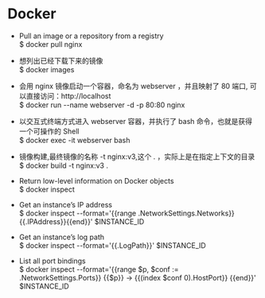 # Docker

* Pull an image or a repository from a registry  
$ docker pull nginx

* 想列出已经下载下来的镜像  
$ docker images

* 会用 nginx 镜像启动一个容器，命名为 webserver ，并且映射了 80 端口, 可以直接访问：http://localhost  
$ docker run --name webserver -d -p 80:80 nginx


* 以交互式终端方式进入 webserver 容器，并执行了 bash 命令，也就是获得一个可操作的 Shell  
$ docker exec -it webserver bash


* 镜像构建,最终镜像的名称 -t nginx:v3,这个 . ，实际上是在指定上下文的目录  
$ docker build -t nginx:v3 .

* Return low-level information on Docker objects  
$ docker inspect

* Get an instance’s IP address  
$ docker inspect --format='{{range .NetworkSettings.Networks}}{{.IPAddress}}{{end}}' $INSTANCE_ID

* Get an instance’s log path  
$ docker inspect --format='{{.LogPath}}' $INSTANCE_ID

* List all port bindings  
$ docker inspect --format='{{range $p, $conf := .NetworkSettings.Ports}} {{$p}} -> {{(index $conf 0).HostPort}} {{end}}' $INSTANCE_ID

